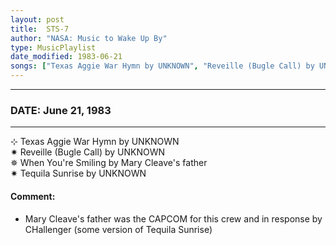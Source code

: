 ```yaml
---
layout: post
title:  STS-7
author: "NASA: Music to Wake Up By"
type: MusicPlaylist
date_modified: 1983-06-21
songs: ["Texas Aggie War Hymn by UNKNOWN", "Reveille (Bugle Call) by UNKNOWN", "When You're Smiling by Mary Cleave's father", "Tequila Sunrise by UNKNOWN"]
---
```


----
### DATE: June 21, 1983
----
⊹ Texas Aggie War Hymn by UNKNOWN  &nbsp;<br />
✷ Reveille (Bugle Call) by UNKNOWN  &nbsp;<br />
✵ When You're Smiling by Mary Cleave's father  &nbsp;<br />
✷ Tequila Sunrise by UNKNOWN

#### Comment:
* Mary Cleave's father was the CAPCOM for this crew
and in response by CHallenger (some version of Tequila Sunrise)



<br/>
<center>
	<a target="_blank"
	   href="https://twitter.com/intent/tweet?hashtags=Space,NASA,Playlist,NASAWakeupCalls,SpaceProgram&text={{ page.author}}, '{{ page.songs.first }}' {{ page.title }}, {{ page.date | date: '%B %d, %Y' }}. {{ site.url }}{{ page.url }}&via=nasawakeupcalls"><i class="fab fa-twitter" alt="Tweet this page" style="font-size: 1.3em;"></i></a>
	&nbsp; 	<i class="fas fa-user-astronaut" style="font-size: 1.5em;"></i> &nbsp;
    <a type="amzn" search="'Texas Aggie War Hymn by UNKNOWN' or 'Reveille (Bugle Call) by UNKNOWN' or 'When You're Smiling by Mary Cleave's father' or 'Tequila Sunrise by UNKNOWN'" category="popular music">
    <i class="fab fa-amazon" style="font-size: 1.3em;"></i></a>
</center>
